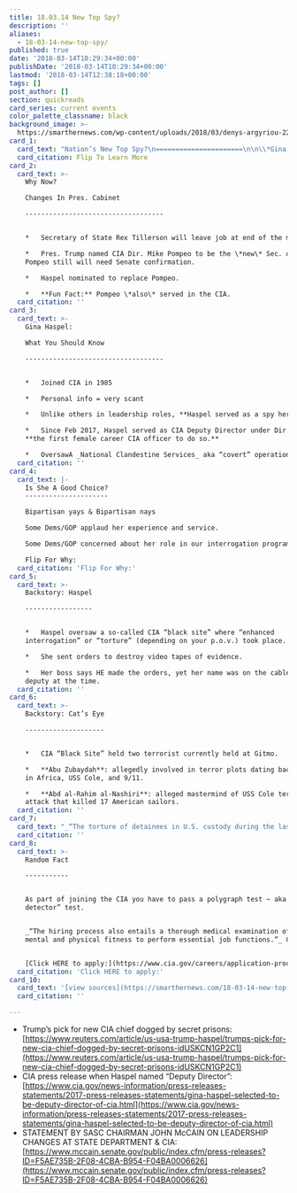 ```yaml
---
title: 18.03.14 New Top Spy?
description: ''
aliases:
  - 18-03-14-new-top-spy/
published: true
date: '2018-03-14T10:29:34+00:00'
publishDate: '2018-03-14T10:29:34+00:00'
lastmod: '2018-03-14T12:38:18+00:00'
tags: []
post_author: []
section: quickreads
card_series: current events
color_palette_classname: black
background_image: >-
  https://smarthernews.com/wp-content/uploads/2018/03/denys-argyriou-220305-unsplash-scaled.jpg
card_1:
  card_text: "Nation’s New Top Spy?\n======================\n\n\\*Gina Haspel\\*\n---------------\n\nFirst woman nominated to be CIA Director; not ‘official’ until confirmed by Congress.\n\nServed as a “spy” & held various leadership roles during her 30+ years working for the CIA.\n\nFlip To Learn More"
  card_citation: Flip To Learn More
card_2:
  card_text: >-
    Why Now?  

    Changes In Pres. Cabinet

    -----------------------------------


    *   Secretary of State Rex Tillerson will leave job at end of the month.

    *   Pres. Trump named CIA Dir. Mike Pompeo to be the \*new\* Sec. of State;
    Pompeo still will need Senate confirmation.

    *   Haspel nominated to replace Pompeo.

    *   **Fun Fact:** Pompeo \*also\* served in the CIA.
  card_citation: ''
card_3:
  card_text: >-
    Gina Haspel:  

    What You Should Know

    -----------------------------------


    *   Joined CIA in 1985

    *   Personal info = very scant

    *   Unlike others in leadership roles, **Haspel served as a spy herself**.

    *   Since Feb 2017, Haspel served as CIA Deputy Director under Dir. Pompeo —
    **the first female career CIA officer to do so.**

    *   OversawA _National Clandestine Services_ aka “covert” operations.
  card_citation: ''
card_4:
  card_text: |-
    Is She A Good Choice?
    ---------------------

    Bipartisan yays & Bipartisan nays

    Some Dems/GOP applaud her experience and service.

    Some Dems/GOP concerned about her role in our interrogation programs.

    Flip For Why:
  card_citation: 'Flip For Why:'
card_5:
  card_text: >-
    Backstory: Haspel

    -----------------


    *   Haspel oversaw a so-called CIA “black site” where “enhanced
    interrogation” or “torture” (depending on your p.o.v.) took place.

    *   She sent orders to destroy video tapes of evidence.

    *   Her boss says HE made the orders, yet her name was on the cable as his
    deputy at the time.
  card_citation: ''
card_6:
  card_text: >-
    Backstory: Cat’s Eye

    --------------------


    *   CIA “Black Site” held two terrorist currently held at Gitmo.

    *   **Abu Zubaydah**: allegedly involved in terror plots dating back to 1988
    in Africa, USS Cole, and 9/11.

    *   **Abd al-Rahim al-Nashiri**: alleged mastermind of USS Cole terror
    attack that killed 17 American sailors.
  card_citation: ''
card_7:
  card_text: "_“The torture of detainees in U.S. custody during the last decade was one of the darkest chapters in American history. Ms. Haspel needs to explain the nature and extent of her involvement in the CIA’s interrogation program during the confirmation process.”_\n\nSen. John McCain, (R-Az) victim of torture as U.S. soldier, Press Release, March 13, 2018"
  card_citation: ''
card_8:
  card_text: >-
    Random Fact

    -----------


    As part of joining the CIA you have to pass a polygraph test ~ aka a “lie
    detector” test.


    _“The hiring process also entails a thorough medical examination of one’s
    mental and physical fitness to perform essential job functions.”_ CIA.gov


    [Click HERE to apply:](https://www.cia.gov/careers/application-process)
  card_citation: 'Click HERE to apply:'
card_10:
  card_text: '[view sources](https://smarthernews.com/18-03-14-new-top-spy/)'
  card_citation: ''

---
```

*   Trump’s pick for new CIA chief dogged by secret prisons: [https://www.reuters.com/article/us-usa-trump-haspel/trumps-pick-for-new-cia-chief-dogged-by-secret-prisons-idUSKCN1GP2C1](https://www.reuters.com/article/us-usa-trump-haspel/trumps-pick-for-new-cia-chief-dogged-by-secret-prisons-idUSKCN1GP2C1)
*   CIA press release when Haspel named “Deputy Director”:  
    [https://www.cia.gov/news-information/press-releases-statements/2017-press-releases-statements/gina-haspel-selected-to-be-deputy-director-of-cia.html](https://www.cia.gov/news-information/press-releases-statements/2017-press-releases-statements/gina-haspel-selected-to-be-deputy-director-of-cia.html)
*   STATEMENT BY SASC CHAIRMAN JOHN McCAIN ON LEADERSHIP CHANGES AT STATE DEPARTMENT & CIA: [https://www.mccain.senate.gov/public/index.cfm/press-releases?ID=F5AE735B-2F08-4CBA-B954-F04BA0006626](https://www.mccain.senate.gov/public/index.cfm/press-releases?ID=F5AE735B-2F08-4CBA-B954-F04BA0006626)